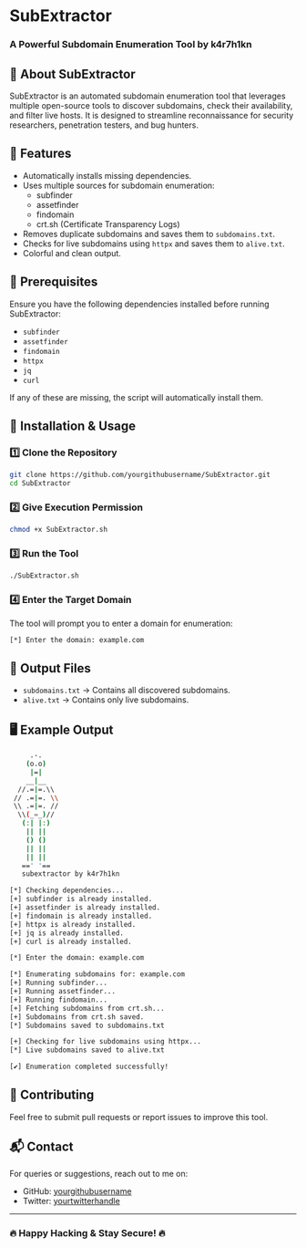 # SubExtractor

### A Powerful Subdomain Enumeration Tool by k4r7h1kn

## 🚀 About SubExtractor

SubExtractor is an automated subdomain enumeration tool that leverages multiple open-source tools to discover subdomains, check their availability, and filter live hosts. It is designed to streamline reconnaissance for security researchers, penetration testers, and bug hunters.

## 🎯 Features

- Automatically installs missing dependencies.
- Uses multiple sources for subdomain enumeration:
  - subfinder
  - assetfinder
  - findomain
  - crt.sh (Certificate Transparency Logs)
- Removes duplicate subdomains and saves them to `subdomains.txt`.
- Checks for live subdomains using `httpx` and saves them to `alive.txt`.
- Colorful and clean output.

## 📌 Prerequisites

Ensure you have the following dependencies installed before running SubExtractor:

- `subfinder`
- `assetfinder`
- `findomain`
- `httpx`
- `jq`
- `curl`

If any of these are missing, the script will automatically install them.

## 🔧 Installation & Usage

### 1️⃣ Clone the Repository

```bash
git clone https://github.com/yourgithubusername/SubExtractor.git
cd SubExtractor
```

### 2️⃣ Give Execution Permission

```bash
chmod +x SubExtractor.sh
```

### 3️⃣ Run the Tool

```bash
./SubExtractor.sh
```

### 4️⃣ Enter the Target Domain

The tool will prompt you to enter a domain for enumeration:

```bash
[*] Enter the domain: example.com
```

## 📂 Output Files

- `subdomains.txt` → Contains all discovered subdomains.
- `alive.txt` → Contains only live subdomains.

## 🖥 Example Output

```bash
     .-.
    (o.o)
     |=|
    __|__
  //.=|=.\\
 // .=|=. \\
 \\ .=|=. //
  \\(_=_)//
   (:| |:)
    || ||
    () ()
    || ||
    || ||
   ==' '==
   subextractor by k4r7h1kn

[*] Checking dependencies...
[+] subfinder is already installed.
[+] assetfinder is already installed.
[+] findomain is already installed.
[+] httpx is already installed.
[+] jq is already installed.
[+] curl is already installed.

[*] Enter the domain: example.com

[*] Enumerating subdomains for: example.com
[+] Running subfinder...
[+] Running assetfinder...
[+] Running findomain...
[+] Fetching subdomains from crt.sh...
[+] Subdomains from crt.sh saved.
[*] Subdomains saved to subdomains.txt

[+] Checking for live subdomains using httpx...
[*] Live subdomains saved to alive.txt

[✔] Enumeration completed successfully!
```


## 🤝 Contributing

Feel free to submit pull requests or report issues to improve this tool.

## 📬 Contact

For queries or suggestions, reach out to me on:

- GitHub: [yourgithubusername](https://github.com/k4r7h1kn)
- Twitter: [yourtwitterhandle](https://twitter.com/k4r7h1kn)

---

### 🔥 Happy Hacking & Stay Secure! 🔥
